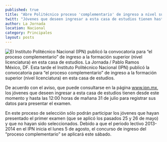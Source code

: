 ```yaml
---
published: true
title: "Abre Politécnico proceso 'complementario' de ingreso a nivel superior"
twitt: "Jóvenes que deseen ingresar a esta casa de estudios tienen hasta las 12:00 horas del 31 de julio para registrar su solicitud de examen."
author: La Jornada
location: Nacional
category: Principales
layout: posts
---
```


![El Instituto Politécnico Nacional (IPN) publicó la convocatoria para “el proceso complementario” de ingreso a la formación superior (nivel licenciatura) en esta casa de estudios. La Jornada / Pablo Ramos](http://i.imgur.com/KFnAXEPm.jpg)México, DF. Esta tarde el Instituto Politécnico Nacional (IPN) publicó la convocatoria para “el proceso complementario” de ingreso a la formación superior (nivel licenciatura) en esta casa de estudios.

De acuerdo con el aviso, que puede consultarse en la página www.ipn.mx, los jóvenes que deseen ingresar a esta casa de estudios tienen desde este momento y hasta las 12:00 horas de mañana 31 de julio para registrar sus datos para presentar el examen.

En este proceso de selección sólo podrán participar los jóvenes que hayan presentado el primer examen (que se aplicó los pasados 25 y 26 de mayo) y que no hayan sido seleccionados. Debido a que el periodo lectivo 2013-2014 en el IPN inicia el lunes 5 de agosto, el concurso de ingreso del “proceso complementario” se aplicará este sábado.
